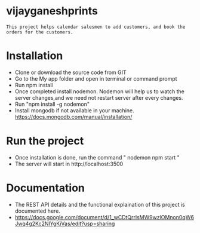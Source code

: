 # vijayganeshprints

	This project helps calendar salesmen to add customers, and book the orders for the customers.

# Installation

* Clone or download the source code from GIT
* Go to the My app folder and open in terminal or command prompt
* Run npm install
* Once completed install nodemon. Nodemon will help us to watch the server changes,and we need not restart server after every changes.
* Run "npm install -g nodemon"
* Install mongodb if not available in your machine. https://docs.mongodb.com/manual/installation/

# Run the project

* Once installation is done, run the command " nodemon npm start "
* The server will start in http://localhost:3500

# Documentation

* The REST API details and the functional explaination of this project is documented here.
* https://docs.google.com/document/d/1_wCDtQrrlsMW9wzlOMnon0qW6Jwq4g2Kc2NlYgKiVas/edit?usp=sharing